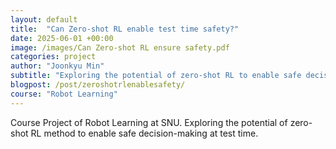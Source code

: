 ```yaml
---
layout: default
title:  "Can Zero-shot RL enable test time safety?"
date: 2025-06-01 +00:00
image: /images/Can Zero-shot RL ensure safety.pdf
categories: project
author: "Joonkyu Min"
subtitle: "Exploring the potential of zero-shot RL to enable safe decision-making at deployment"
blogpost: /post/zeroshotrlenablesafety/
course: "Robot Learning"
---
```


Course Project of Robot Learning at SNU.
Exploring the potential of zero-shot RL method to enable safe decision-making at test time.